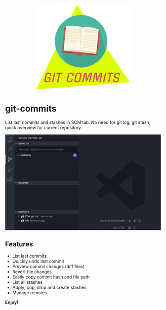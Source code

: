 <p align="center">
  <img src="https://raw.githubusercontent.com/Exelord/git-commits/master/icon.png" alt="logo"/>
</p>

# git-commits

List last commits and stashes in SCM tab. No need for git log, git stash, quick overview for current repository.

<p align="center">
  <img src="https://raw.githubusercontent.com/Exelord/git-commits/master/example.gif" alt="example"/>
</p>

## Features

- List last commits
- Quickly undo last commit
- Preview commit changes (diff files)
- Revert file changes
- Easily copy commit hash and file path
- List all stashes
- Apply, pop, drop and create stashes
- Manage remotes

**Enjoy!**
